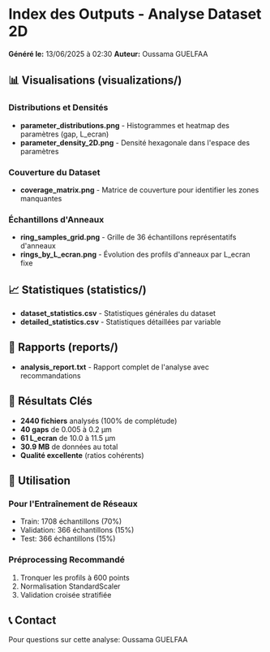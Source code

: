 # Index des Outputs - Analyse Dataset 2D

**Généré le:** 13/06/2025 à 02:30
**Auteur:** Oussama GUELFAA

## 📊 Visualisations (visualizations/)

### Distributions et Densités
- **parameter_distributions.png** - Histogrammes et heatmap des paramètres (gap, L_ecran)
- **parameter_density_2D.png** - Densité hexagonale dans l'espace des paramètres

### Couverture du Dataset
- **coverage_matrix.png** - Matrice de couverture pour identifier les zones manquantes

### Échantillons d'Anneaux
- **ring_samples_grid.png** - Grille de 36 échantillons représentatifs d'anneaux
- **rings_by_L_ecran.png** - Évolution des profils d'anneaux par L_ecran fixe

## 📈 Statistiques (statistics/)

- **dataset_statistics.csv** - Statistiques générales du dataset
- **detailed_statistics.csv** - Statistiques détaillées par variable

## 📄 Rapports (reports/)

- **analysis_report.txt** - Rapport complet de l'analyse avec recommandations

## 🎯 Résultats Clés

- **2440 fichiers** analysés (100% de complétude)
- **40 gaps** de 0.005 à 0.2 µm
- **61 L_ecran** de 10.0 à 11.5 µm
- **30.9 MB** de données au total
- **Qualité excellente** (ratios cohérents)

## 🚀 Utilisation

### Pour l'Entraînement de Réseaux
- Train: 1708 échantillons (70%)
- Validation: 366 échantillons (15%) 
- Test: 366 échantillons (15%)

### Préprocessing Recommandé
1. Tronquer les profils à 600 points
2. Normalisation StandardScaler
3. Validation croisée stratifiée

## 📞 Contact

Pour questions sur cette analyse: Oussama GUELFAA
